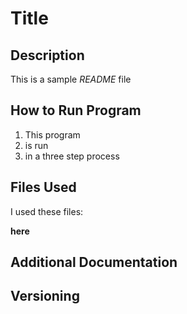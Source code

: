 # Title


## Description
This is a sample *README* file

## How to Run Program
1. This program
2. is run
3. in a three step process

## Files Used
I used these files:

**here**

## Additional Documentation


## Versioning
